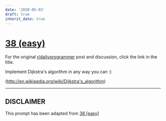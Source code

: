 ```yaml
---
date: '2020-05-03'
draft: true
inherit_date: true
---
```


# [38 (easy)](https://www.reddit.com/r/dailyprogrammer/comments/s2no2/4102012_challenge_38_easy/)

For the original [r/dailyprogrammer](https://www.reddit.com/r/dailyprogrammer/) post and discussion, click the link in the title.

Implement Dijkstra's algorithm in any way you can :)

(http://en.wikipedia.org/wiki/Dijkstra's_algorithm)

----
## **DISCLAIMER**
This prompt has been adapted from [38 [easy]](https://www.reddit.com/r/dailyprogrammer/comments/s2no2/4102012_challenge_38_easy/
)
